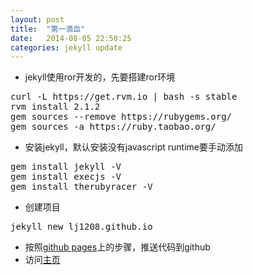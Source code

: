 ```yaml
---
layout: post
title:  "第一滴血"
date:   2014-08-05 22:50:25
categories: jekyll update
---
```


* jekyll使用ror开发的，先要搭建ror环境
<pre>
curl -L https://get.rvm.io | bash -s stable
rvm install 2.1.2
gem sources --remove https://rubygems.org/
gem sources -a https://ruby.taobao.org/
</pre>

* 安装jekyll，默认安装没有javascript runtime要手动添加
<pre>
gem install jekyll -V
gem install execjs -V
gem install therubyracer -V
</pre>
* 创建项目
<pre>
jekyll new lj1208.github.io
</pre>

* 按照[github pages](https://pages.github.com/)上的步骤，推送代码到github
* 访问[主页](http://lj1208.github.io)
